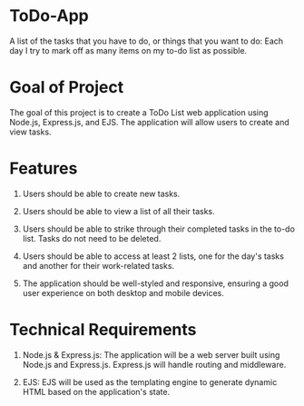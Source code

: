# ToDo-App

A list of the tasks that you have to do, or things that you want to do: Each day I try to mark off as many items on my to-do list as possible.

# Goal of Project
The goal of this project is to create a ToDo List web application using Node.js, Express.js, and EJS. The application will allow users to create and view tasks. 

# Features
1. Users should be able to create new tasks.

2. Users should be able to view a list of all their tasks.

3. Users should be able to strike through their completed tasks in the to-do list. Tasks do not need to be deleted.

4.  Users should be able to access at least 2 lists, one for the day's tasks and another for their work-related tasks.

3.  The application should be well-styled and responsive, ensuring a good user experience on both desktop and mobile devices.

# Technical Requirements
1. Node.js & Express.js: The application will be a web server built using Node.js and Express.js. Express.js will handle routing and middleware.

2. EJS: EJS will be used as the templating engine to generate dynamic HTML based on the application's state.

